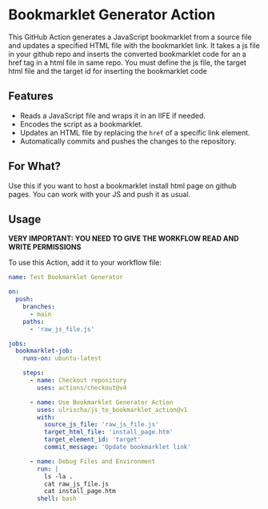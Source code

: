 # Bookmarklet Generator Action
This GitHub Action generates a JavaScript bookmarklet from a source file and updates a specified HTML file with the bookmarklet link.
It takes a js file in your github repo and inserts the converted bookmarklet code for an a href tag in a html file in same repo. You must define the js file, the target html file and the target id for inserting the bookmarklet code

## Features
- Reads a JavaScript file and wraps it in an IIFE if needed.
- Encodes the script as a bookmarklet.
- Updates an HTML file by replacing the `href` of a specific link element.
- Automatically commits and pushes the changes to the repository.

## For What?
Use this if you want to host a bookmarklet install html page on github pages. You can work with your JS and push it as usual.

## Usage

**VERY IMPORTANT: YOU NEED TO GIVE THE WORKFLOW READ AND WRITE PERMISSIONS**

To use this Action, add it to your workflow file:

```yaml
name: Test Bookmarklet Generator

on:
  push:
    branches:
      - main
    paths:
      - 'raw_js_file.js'

jobs:
  bookmarklet-job:
    runs-on: ubuntu-latest

    steps:
      - name: Checkout repository
        uses: actions/checkout@v4

      - name: Use Bookmarklet Generator Action
        uses: ulrischa/js_to_bookmarklet_action@v1
        with:
          source_js_file: 'raw_js_file.js'
          target_html_file: 'install_page.htm'
          target_element_id: 'target'
          commit_message: 'Update bookmarklet link'

      - name: Debug Files and Environment
        run: |
          ls -la .
          cat raw_js_file.js
          cat install_page.htm
        shell: bash


